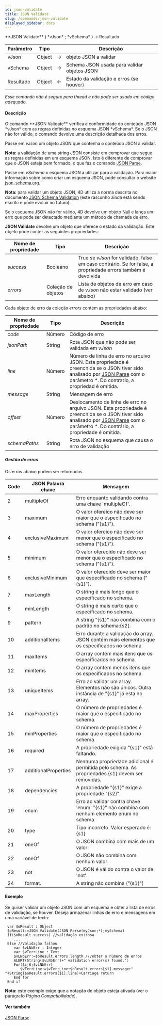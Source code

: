 ```yaml
---
id: json-validate
title: JSON Validate
slug: /commands/json-validate
displayed_sidebar: docs
---
```


<!--REF #_command_.JSON Validate.Syntax-->**JSON Validate** ( *vJson* ; *vSchema* ) -> Resultado<!-- END REF-->
<!--REF #_command_.JSON Validate.Params-->
| Parâmetro | Tipo |  | Descrição |
| --- | --- | --- | --- |
| vJson | Object | &#8594;  | objeto JSON a validar |
| vSchema | Object | &#8594;  | Schema JSON usada para validar objetos JSON |
| Resultado | Object | &#8592; | Estado da validação e erros (se houver) |

<!-- END REF-->

*Esse comando não é seguro para thread e não pode ser usado em código adequado.*


#### Descrição 

<!--REF #_command_.JSON Validate.Summary-->O comando **JSON Validate** verifica a conformidade do conteúdo JSON *vJson* com as regras definidas no esquema JSON *vSchema*.<!-- END REF--> Se o JSON não for válido, o comando devolve uma descrição detalhada dos erros.

Passe em *vJson* um objeto JSON que contenha o conteúdo JSON a validar.

**Nota:** a validação de uma string JSON consiste em comprovar que segue as regras definidas em um esquema JSON. Isto é diferente de comprovar que o JSON esteja bem formado, o que faz o comando [JSON Parse](json-parse.md). 

Passe em *vSchema* o esquema JSON a utilizar para a validação. Para maior informação sobre como criar um esquema JSON, pode consultar o website [json-schema.org](http://json-schema.org/).

**Nota:** para validar um objeto JSON, 4D utiliza a norma descrita no documento [JSON Schema Validation](https://tools.ietf.org/html/draft-wright-json-schema-validation-00) (este rascunho ainda está sendo escrito e pode evoluir no futuro).  
  
Se o esquema JSON não for válido, 4D devolve um objeto [Null](null.md) e lança um erro que pode ser detectado mediante um método de chamada de erro.

**JSON Validate** devolve um objeto que oferece o estado da validação. Este objeto pode conter as seguintes propriedades:

| **Nome de propriedad**e | **Tipo**           | **Descrição**                                                                                                |
| ----------------------- | ------------------ | ------------------------------------------------------------------------------------------------------------ |
| *success*               | Booleano           | True se *vJson* for validado, false em caso contrário. Se for false, a propriedade errors também é devolvida |
| *errors*                | Coleção de objetos | Lista de objetos de erro em caso de *vJson* não estar validado (ver abaixo)                                  |

Cada objeto de erro da coleção *errors* contém as propriedades abaixo:

| **Nome de propriedade** | **Tipo** | **Descrição**                                                                                                                                                                                            |
| ----------------------- | -------- | -------------------------------------------------------------------------------------------------------------------------------------------------------------------------------------------------------- |
| *code*                  | Número   | Código de erro                                                                                                                                                                                           |
| *jsonPath*              | String   | Rota JSON que não pode ser validada em *vJson*                                                                                                                                                           |
| *line*                  | Número   | Número de linha de erro no arquivo JSON. Esta propriedade é preenchida se o JSON tiver sido analisado por [JSON Parse](json-parse.md) com o parâmetro *\**. Do contrario, a propriedad é omitida.        |
| *message*               | String   | Mensagem de erro                                                                                                                                                                                         |
| *offset*                | Número   | Deslocamento de linha de erro no arquivo JSON. Esta propriedade é preenchida se o JSON tiver sido analisado por [JSON Parse](json-parse.md) com o parâmetro *\**. Do contrário, a propriedade é omitida. |
| *schemaPaths*           | String   | Rota JSON no esquema que causa o erro de validação                                                                                                                                                       |

##### Gestão de erros 

Os erros abaixo podem ser retornados  

| **Code** | **JSON Palavra chave** | **Mensagem**                                                                                     |
| -------- | ---------------------- | ------------------------------------------------------------------------------------------------ |
| 2        | multipleOf             | Erro enquanto validando contra uma chave 'multipleOf'.                                           |
| 3        | maximum                | O valor ofereico não deve ser maior que o especificado no schema ("{s1}").                       |
| 4        | exclusiveMaximum       | O valor ofereico não deve ser menor que o especificado no schema ("{s1}").                       |
| 5        | minimum                | O valor oferecido não deve ser menor que o especificado no schema ("{s1}").                      |
| 6        | exclusiveMinimum       | O valor oferecido deve ser maior que especificado no schema ("{s1}").                            |
| 7        | maxLength              | O string é mais longo que o especificado no schema.                                              |
| 8        | minLength              | O string é mais curto que o especificado no schema.                                              |
| 9        | pattern                | A string "{s1}" não combina com o padrão no schema:{s2}.                                         |
| 10       | additionalItems        | Erro durante a validação do array. JSON contém mais elementos que os especificados no schema.    |
| 11       | maxItems               | O array contém mais itens que os especificados no schema.                                        |
| 12       | minItems               | O array contém menos itens que os especificados no schema.                                       |
| 13       | uniqueItems            | Erro ao validar um array. Elementos não são únicos. Outra instância de "{s1}" já está no array.  |
| 14       | maxProperties          | O número de propriedades é maior que o especificado no schema.                                   |
| 15       | minProperties          | O número de propriedades é maior que o especificado no schema.                                   |
| 16       | required               | A propriedade exigida "{s1}" está faltando.                                                      |
| 17       | additionalProperties   | Nenhuma propriedade adicional é permitida pelo schema. As propriedades {s1} devem ser removidas. |
| 18       | dependencies           | A propriedade "{s1}" exige a propriedade "{s2}".                                                 |
| 19       | enum                   | Erro ao validar contra chave 'enum' "{s1}" não combina com nenhum elemento enum no schema.       |
| 20       | type                   | Tipo incorreto. Valor esperado é: {s1}                                                           |
| 21       | oneOf                  | O JSON combina com mais de um valor.                                                             |
| 22       | oneOf                  | O JSON não combina com nenhum valor.                                                             |
| 23       | not                    | O JSON é válido contra o valor de 'not'.                                                         |
| 24       | format.                | A string não combina ("{s1}")                                                                    |

#### Exemplo 

Se quiser validar um objeto JSON com um esquema e obter a lista de erros de validação, se houver. Deseja armazenar linhas de erro e mensagens em uma variável de texto:

```4d
 var $oResult : Object
 $oResult:=JSON Validate(JSON Parse(myJson;*);mySchema)
 If($oResult.success) //validação exitosa
    ...
 Else //Validação falhou
    var $vLNbErr : Integer
    var $vTerrLine : Text
    $vLNbErr:=$oResult.errors.length ///obter o número de erros
    ALERT(String($vLNbErr)+" validation error(s) found.")
    For($i;0;$vLNbErr)
       $vTerrLine:=$vTerrLine+$oResult.errors[$i].message+" "+String($oResult.errors[$i].line)+Carriage return
    End for
 End if
```

**Nota:** este exemplo exige que a notação de objeto esteja ativada (ver o parágrafo *Página Compatibilidade*). 

#### Ver também 

  
  
[JSON Parse](json-parse.md)  
